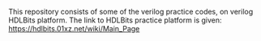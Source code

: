 This repository consists of some of the verilog practice codes, on verilog HDLBits platform. The link to HDLBits practice platform is given:
https://hdlbits.01xz.net/wiki/Main_Page
